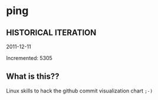 # ping

## HISTORICAL ITERATION
2011-12-11

Incremented: 5305

## What is this?? 
Linux skills to hack the github commit visualization chart `;-)`
